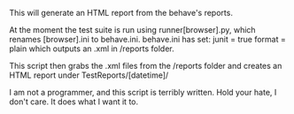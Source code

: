 This will generate an HTML report from the behave's reports.

At the moment the test suite is run using runner[browser].py, which renames [browser].ini to behave.ini. behave.ini has set:
junit = true
format = plain
which outputs an .xml in /reports folder.

This script then grabs the .xml files from the /reports folder and creates an HTML report under TestReports/[datetime]/

I am not a programmer, and this script is terribly written. Hold your hate, I don't care. It does what I want it to.
